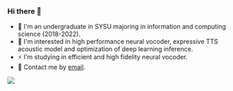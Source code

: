 ### Hi there 👋

- 🏫 I'm an undergraduate in SYSU majoring in information and computing science (2018-2022).
- 🌱 I'm interested in high performance neural vocoder, expressive TTS acoustic model and optimization of deep learning inference.
- ⚡ I'm studying in efficient and high fidelity neural vocoder.
- 💬 Contact me by [email](mailto:xcmyz@outlook.com).

<!-- <img src="https://github-readme-stats.vercel.app/api?username=xcmyz&show_icons=true&icon_color=805AD5&text_color=718096&bg_color=ffffff&hide_title=true" /> -->

<!-- - 👯 I’m looking to collaborate on ...
- 🤔 I’m looking for help with ...
- 💬 Ask me about ...
- 📫 How to reach me: ...
- 😄 Pronouns: ...
- ⚡ Fun fact: ... -->

<image src="https://github-readme-stats.vercel.app/api?username=xcmyz&show_icons=true" />
